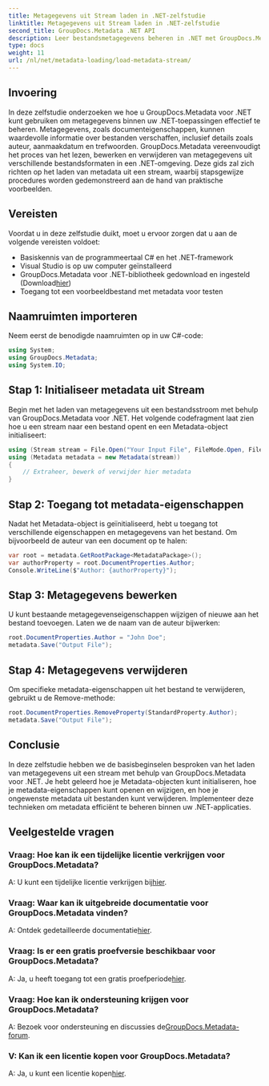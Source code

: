 ```yaml
---
title: Metagegevens uit Stream laden in .NET-zelfstudie
linktitle: Metagegevens uit Stream laden in .NET-zelfstudie
second_title: GroupDocs.Metadata .NET API
description: Leer bestandsmetagegevens beheren in .NET met GroupDocs.Metadata. Stapsgewijze handleiding voor het laden, bewerken en verwijderen van metadata uit streams.
type: docs
weight: 11
url: /nl/net/metadata-loading/load-metadata-stream/
---
```

## Invoering
In deze zelfstudie onderzoeken we hoe u GroupDocs.Metadata voor .NET kunt gebruiken om metagegevens binnen uw .NET-toepassingen effectief te beheren. Metagegevens, zoals documenteigenschappen, kunnen waardevolle informatie over bestanden verschaffen, inclusief details zoals auteur, aanmaakdatum en trefwoorden. GroupDocs.Metadata vereenvoudigt het proces van het lezen, bewerken en verwijderen van metagegevens uit verschillende bestandsformaten in een .NET-omgeving. Deze gids zal zich richten op het laden van metadata uit een stream, waarbij stapsgewijze procedures worden gedemonstreerd aan de hand van praktische voorbeelden.
## Vereisten
Voordat u in deze zelfstudie duikt, moet u ervoor zorgen dat u aan de volgende vereisten voldoet:
- Basiskennis van de programmeertaal C# en het .NET-framework
- Visual Studio is op uw computer geïnstalleerd
-  GroupDocs.Metadata voor .NET-bibliotheek gedownload en ingesteld (Download[hier](https://releases.groupdocs.com/metadata/net/))
- Toegang tot een voorbeeldbestand met metadata voor testen

## Naamruimten importeren
Neem eerst de benodigde naamruimten op in uw C#-code:
```csharp
using System;
using GroupDocs.Metadata;
using System.IO;
```
## Stap 1: Initialiseer metadata uit Stream
Begin met het laden van metagegevens uit een bestandsstroom met behulp van GroupDocs.Metadata voor .NET. Het volgende codefragment laat zien hoe u een stream naar een bestand opent en een Metadata-object initialiseert:

```csharp
using (Stream stream = File.Open("Your Input File", FileMode.Open, FileAccess.ReadWrite))
using (Metadata metadata = new Metadata(stream))
{
    // Extraheer, bewerk of verwijder hier metadata
}
```
## Stap 2: Toegang tot metadata-eigenschappen
Nadat het Metadata-object is geïnitialiseerd, hebt u toegang tot verschillende eigenschappen en metagegevens van het bestand. Om bijvoorbeeld de auteur van een document op te halen:

```csharp
var root = metadata.GetRootPackage<MetadataPackage>();
var authorProperty = root.DocumentProperties.Author;
Console.WriteLine($"Author: {authorProperty}");
```
## Stap 3: Metagegevens bewerken
U kunt bestaande metagegevenseigenschappen wijzigen of nieuwe aan het bestand toevoegen. Laten we de naam van de auteur bijwerken:

```csharp
root.DocumentProperties.Author = "John Doe";
metadata.Save("Output File");
```
## Stap 4: Metagegevens verwijderen
Om specifieke metadata-eigenschappen uit het bestand te verwijderen, gebruikt u de Remove-methode:

```csharp
root.DocumentProperties.RemoveProperty(StandardProperty.Author);
metadata.Save("Output File");
```

## Conclusie
In deze zelfstudie hebben we de basisbeginselen besproken van het laden van metagegevens uit een stream met behulp van GroupDocs.Metadata voor .NET. Je hebt geleerd hoe je Metadata-objecten kunt initialiseren, hoe je metadata-eigenschappen kunt openen en wijzigen, en hoe je ongewenste metadata uit bestanden kunt verwijderen. Implementeer deze technieken om metadata efficiënt te beheren binnen uw .NET-applicaties.

## Veelgestelde vragen
### Vraag: Hoe kan ik een tijdelijke licentie verkrijgen voor GroupDocs.Metadata?
 A: U kunt een tijdelijke licentie verkrijgen bij[hier](https://purchase.groupdocs.com/temporary-license/).
### Vraag: Waar kan ik uitgebreide documentatie voor GroupDocs.Metadata vinden?
 A: Ontdek gedetailleerde documentatie[hier](https://reference.groupdocs.com/metadata/net/).
### Vraag: Is er een gratis proefversie beschikbaar voor GroupDocs.Metadata?
 A: Ja, u heeft toegang tot een gratis proefperiode[hier](https://releases.groupdocs.com/).
### Vraag: Hoe kan ik ondersteuning krijgen voor GroupDocs.Metadata?
 A: Bezoek voor ondersteuning en discussies de[GroupDocs.Metadata-forum](https://forum.groupdocs.com/c/metadata/14).
### V: Kan ik een licentie kopen voor GroupDocs.Metadata?
 A: Ja, u kunt een licentie kopen[hier](https://purchase.groupdocs.com/buy).